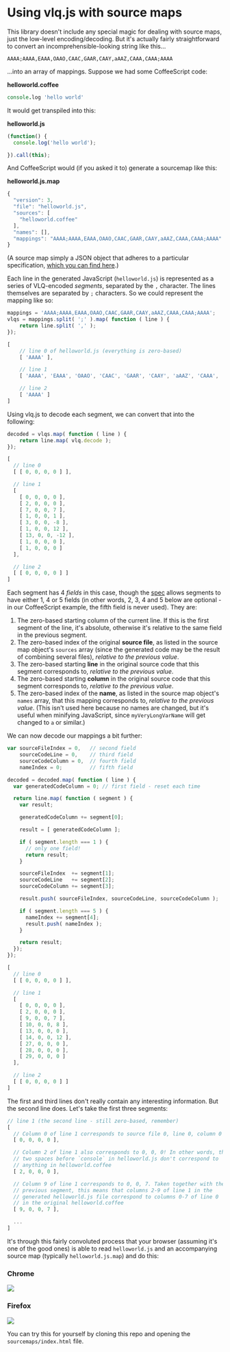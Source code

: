 # Using vlq.js with source maps

This library doesn't include any special magic for dealing with source maps, just the low-level encoding/decoding. But it's actually fairly straightforward to convert an incomprehensible-looking string like this...

```
AAAA;AAAA,EAAA,OAAO,CAAC,GAAR,CAAY,aAAZ,CAAA,CAAA;AAAA
```

...into an array of mappings. Suppose we had some CoffeeScript code:

**helloworld.coffee**
```coffee
console.log 'hello world'
```

It would get transpiled into this:

**helloworld.js**
```js
(function() {
  console.log('hello world');

}).call(this);
```

And CoffeeScript would (if you asked it to) generate a sourcemap like this:

**helloworld.js.map**
```js
{
  "version": 3,
  "file": "helloworld.js",
  "sources": [
    "helloworld.coffee"
  ],
  "names": [],
  "mappings": "AAAA;AAAA,EAAA,OAAO,CAAC,GAAR,CAAY,aAAZ,CAAA,CAAA;AAAA"
}
```

(A source map simply a JSON object that adheres to a particular specification, [which you can find here](https://docs.google.com/document/d/1U1RGAehQwRypUTovF1KRlpiOFze0b-_2gc6fAH0KY0k/edit?hl=en_US&pli=1&pli=1).)

Each line in the generated JavaScript (`helloworld.js`) is represented as a series of VLQ-encoded *segments*, separated by the `,` character. The lines themselves are separated by `;` characters. So we could represent the mapping like so:

```js
mappings = 'AAAA;AAAA,EAAA,OAAO,CAAC,GAAR,CAAY,aAAZ,CAAA,CAAA;AAAA';
vlqs = mappings.split( ';' ).map( function ( line ) {
	return line.split( ',' );
});

[
	// line 0 of helloworld.js (everything is zero-based)
	[ 'AAAA' ],

	// line 1
	[ 'AAAA', 'EAAA', 'OAAO', 'CAAC', 'GAAR', 'CAAY', 'aAAZ', 'CAAA', 'CAAA' ],

	// line 2
	[ 'AAAA' ]
]
```

Using vlq.js to decode each segment, we can convert that into the following:

```js
decoded = vlqs.map( function ( line ) {
	return line.map( vlq.decode );
});

[
  // line 0
  [ [ 0, 0, 0, 0 ] ],

  // line 1
  [
    [ 0, 0, 0, 0 ],
    [ 2, 0, 0, 0 ],
    [ 7, 0, 0, 7 ],
    [ 1, 0, 0, 1 ],
    [ 3, 0, 0, -8 ],
    [ 1, 0, 0, 12 ],
    [ 13, 0, 0, -12 ],
    [ 1, 0, 0, 0 ],
    [ 1, 0, 0, 0 ]
  ],

  // line 2
  [ [ 0, 0, 0, 0 ] ]
]
```

Each segment has 4 *fields* in this case, though the [spec](https://docs.google.com/document/d/1U1RGAehQwRypUTovF1KRlpiOFze0b-_2gc6fAH0KY0k/edit?hl=en_US&pli=1&pli=1) allows segments to have either 1, 4 or 5 fields (in other words, 2, 3, 4 and 5 below are optional - in our CoffeeScript example, the fifth field is never used). They are:

1. The zero-based starting column of the current line. If this is the first segment of the line, it's absolute, otherwise it's relative to the same field in the previous segment.
2. The zero-based index of the original **source file**, as listed in the source map object's `sources` array (since the generated code may be the result of combining several files), *relative to the previous value*.
3. The zero-based starting **line** in the original source code that this segment corresponds to, *relative to the previous value*.
4. The zero-based starting **column** in the original source code that this segment corresponds to, *relative to the previous value*.
5. The zero-based index of the **name**, as listed in the source map object's `names` array, that this mapping corresponds to, *relative to the previous value*. (This isn't used here because no names are changed, but it's useful when minifying JavaScript, since `myVeryLongVarName` will get changed to `a` or similar.)

We can now decode our mappings a bit further:

```js
var sourceFileIndex = 0,   // second field
    sourceCodeLine = 0,    // third field
    sourceCodeColumn = 0,  // fourth field
    nameIndex = 0;         // fifth field

decoded = decoded.map( function ( line ) {
  var generatedCodeColumn = 0; // first field - reset each time

  return line.map( function ( segment ) {
    var result;

    generatedCodeColumn += segment[0];

    result = [ generatedCodeColumn ];

    if ( segment.length === 1 ) {
      // only one field!
      return result;
    }

    sourceFileIndex  += segment[1];
    sourceCodeLine   += segment[2];
    sourceCodeColumn += segment[3];

    result.push( sourceFileIndex, sourceCodeLine, sourceCodeColumn );

    if ( segment.length === 5 ) {
      nameIndex += segment[4];
      result.push( nameIndex );
    }

    return result;
  });
});

[
  // line 0
  [ [ 0, 0, 0, 0 ] ],

  // line 1
  [
    [ 0, 0, 0, 0 ],
    [ 2, 0, 0, 0 ],
    [ 9, 0, 0, 7 ],
    [ 10, 0, 0, 8 ],
    [ 13, 0, 0, 0 ],
    [ 14, 0, 0, 12 ],
    [ 27, 0, 0, 0 ],
    [ 28, 0, 0, 0 ],
    [ 29, 0, 0, 0 ]
  ],

  // line 2
  [ [ 0, 0, 0, 0 ] ]
]
```

The first and third lines don't really contain any interesting information. But the second line does. Let's take the first three segments:

```js
// line 1 (the second line - still zero-based, remember)
[
  // Column 0 of line 1 corresponds to source file 0, line 0, column 0
  [ 0, 0, 0, 0 ],

  // Column 2 of line 1 also corresponds to 0, 0, 0! In other words, the
  // two spaces before `console` in helloworld.js don't correspond to
  // anything in helloworld.coffee
  [ 2, 0, 0, 0 ],

  // Column 9 of line 1 corresponds to 0, 0, 7. Taken together with the
  // previous segment, this means that columns 2-9 of line 1 in the
  // generated helloworld.js file correspond to columns 0-7 of line 0
  // in the original helloworld.coffee
  [ 9, 0, 0, 7 ],

  ...
]
```

It's through this fairly convoluted process that your browser (assuming it's one of the good ones) is able to read `helloworld.js` and an accompanying source map (typically `helloworld.js.map`) and do this:

### Chrome

![](https://github.com/Rich-Harris/vlq/blob/master/sourcemaps/Chrome.png)

### Firefox

![](https://github.com/Rich-Harris/vlq/blob/master/sourcemaps/Firefox.png)

You can try this for yourself by cloning this repo and opening the `sourcemaps/index.html` file.